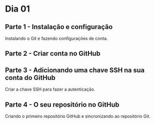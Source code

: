 # Dia 01 

## Parte 1 - Instalação e configuração

Instalando o Git e fazendo configurações de conta.

## Parte 2 - Criar conta no GitHub

##  Parte 3 - Adicionando uma chave SSH na sua conta do GitHub

Criar a chave SSH para fazer a autenticação.

## Parte 4 - O seu repositório no GitHub

Criando o primeiro repositório GitHub e sincronizando ao repositório Git.